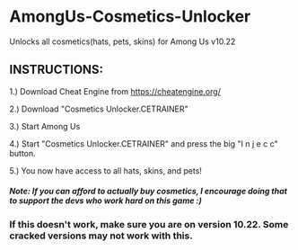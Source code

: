 # AmongUs-Cosmetics-Unlocker

Unlocks all cosmetics(hats, pets, skins) for Among Us v10.22 

## INSTRUCTIONS: 

1.) Download Cheat Engine from https://cheatengine.org/

2.) Download "Cosmetics Unlocker.CETRAINER" 

3.) Start Among Us 

4.) Start "Cosmetics Unlocker.CETRAINER" and press the big "I n j e c c" button. 

5.) You now have access to all hats, skins, and pets! 

##### Note: If you can afford to actually buy cosmetics, I encourage doing that to support the devs who work hard on this game :) 

### If this doesn't work, make sure you are on version 10.22. Some cracked versions may not work with this. 
